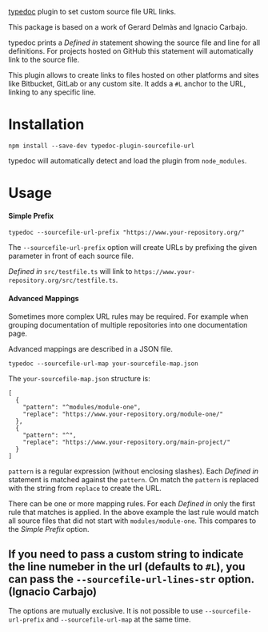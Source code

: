 [typedoc](https://github.com/TypeStrong/typedoc) plugin to set custom source file URL links.

This package is based on a work of Gerard Delmàs and Ignacio Carbajo.

typedoc prints a *Defined in* statement showing the source file and line for all definitions. For projects hosted on GitHub this statement will automatically link to the source file.

This plugin allows to create links to files hosted on other platforms and sites like Bitbucket, GitLab or any custom site. It adds a `#L` anchor to the URL, linking to any specific line.

# Installation

    npm install --save-dev typedoc-plugin-sourcefile-url
    
typedoc will automatically detect and load the plugin from `node_modules`.

# Usage

#### Simple Prefix

    typedoc --sourcefile-url-prefix "https://www.your-repository.org/"
    
The `--sourcefile-url-prefix` option will create URLs by prefixing the given parameter in front of each source file.

*Defined in* `src/testfile.ts` will link to `https://www.your-repository.org/src/testfile.ts`.


#### Advanced Mappings

Sometimes more complex URL rules may be required. For example when grouping documentation of multiple repositories into one documentation page.

Advanced mappings are described in a JSON file.

    typedoc --sourcefile-url-map your-sourcefile-map.json
    
The `your-sourcefile-map.json` structure is: 

  
    [
      {
        "pattern": "^modules/module-one",
        "replace": "https://www.your-repository.org/module-one/"
      },     
      {
        "pattern": "^",
        "replace": "https://www.your-repository.org/main-project/"
      }
    ]

`pattern` is a regular expression (without enclosing slashes). Each *Defined in* statement is matched against the `pattern`. On match the `pattern` is replaced with the string from `replace` to create the URL.

There can be one or more mapping rules. For each *Defined in* only the first rule that matches is applied. In the above example the last rule would match all source files that did not start with `modules/module-one`. This compares to the *Simple Prefix* option.

If you need to pass a custom string to indicate the line numeber in the url (defaults to `#L`), you can pass the `--sourcefile-url-lines-str` option.
(Ignacio Carbajo)
---

The options are mutually exclusive. It is not possible to use `--sourcefile-url-prefix` and `--sourcefile-url-map` at the same time.
